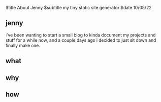 $title About Jenny
$subtitle my tiny static site generator
$date 10/05/22

## jenny
i've been wanting to start a small blog to kinda document my projects and stuff for a while now, and a couple days ago i decided to just sit down and finally make one. 

## what

## why

## how
